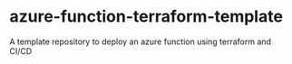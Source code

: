 # azure-function-terraform-template
A template repository to deploy an azure function using terraform and CI/CD
